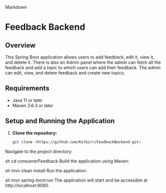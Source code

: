 
Markdown
# Feedback Backend

## Overview
This Spring Boot application allows users to add feedback, edit it, view it, and delete it. There is also an Admin panel where the admin can fetch all the feedback and add a topic to which users can add their feedback. The admin can edit, view, and delete feedback and create new topics.

## Requirements
- Java 11 or later
- Maven 3.6.3 or later

## Setup and Running the Application

1. **Clone the repository:**
   ```sh
   git clone <https://github.com/Kulbirr/FeedbackBackend.git>
Navigate to the project directory:

sh
cd consumerFeedback
Build the application using Maven:

sh
mvn clean install
Run the application:

sh
mvn spring-boot:run
The application will start and be accessible at http://localhost:8080.
